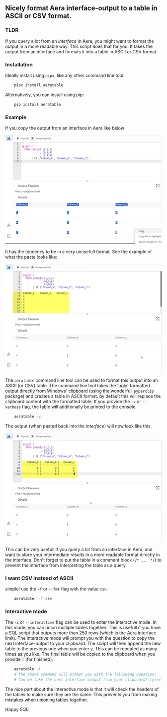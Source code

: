 ## Nicely format Aera interface-output to a table in ASCII or CSV format.

### TLDR

If you query a lot from an *interface* in Aera, you might want to format the output in a more readable way. This script does that for you. It takes the output from an interface and formats it into a table in ASCII or CSV format.

### Installation

Ideally install using ``pipx``, like any other command line tool:
    
```bash
    pipx install aeratable
```

Alternatively, you can install using pip:

```bash
    pip install aeratable
```


### Example

If you copy the output from an interface in Aera like below:

![Alt text](img/aera_interface_copy_example.png)

It has the tendency to be in a very unusefull format. See the example of what the paste looks like:

![Alt text](img/aera_interface_shitty_paste.png)

The ``aeratable`` command line tool can be used to format this output into an ASCII (or CSV) table. The command line tool takes the 'ugly' formatted output directly from Windows' clipboard (using the wonderfull ``pyperclip`` package) and creates a table in ASCII format. by default this will replace the clipboard content with the formatted table. If you provide the ``-v`` or ``--verbose`` flag, the table will additionally be printed to the console.

```bash
    aeratable -v
```

The output (when pasted back into the *interface*) will now look like this:

![Alt text](img/aera_interface_pretty_paste.png)

This can be very usefull if you query a lot from an interface in Aera, and want to store your intermediate results in a more readable format directly in the interface. Don't forget to put the table in a comment block (``/* ... */``) to prevent the interface from interpreting the table as a query.

### I want CSV instead of ASCII

simple! use the ``-f`` or ``--fmt`` flag with the value ``csv``:

```bash
    aeratable  -f csv
```

### Interactive mode

The `-i` or `--interactive` flag can be used to enter the interactive mode. In this mode, you can union multiple tables together. This is usefull if you have a SQL script that outputs more than 250 rows (which is the Aera interface limit). The interactive mode will prompt you with the question to copy the next interface-output to your clipboard. The script will then append the new table to the previous one when you enter `y`. This can be repeated as many times as you like. The final table will be copied to the clipboard when you provide `f` (for finished).

```bash
    aeratable -i
    # the above command will prompt you with the following question:
    # Can we take the next interface output from your clipboard? [y/n/f]:
``` 

The nice part about the interactive mode is that it will check the headers of the tables to make sure they are the same. This prevents you from making mistakes when unioning tables together.



Happy SQL!